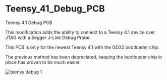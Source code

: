 # Teensy_41_Debug_PCB
Teensy 4.1 Debug PCB

This modification adds the ability to connect to a Teensy 4.1 device over JTAG with a Segger J-Link Debug Probe.

This PCB is only for the newest Teensy 4.1 with the GD32 bootloader chip.

The previous method has been depreciated, keeping the bootloader chip in place has proven to be much easier.

![teensy debug 1](https://github.com/SpenceV1/Teensy_41_Debug_PCB/assets/4064527/a6c1aa7d-012c-4e8b-bac6-9cb7cfd54f63)
